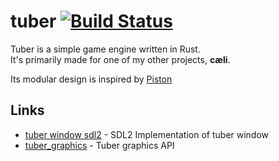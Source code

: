 # tuber [![Build Status](https://travis-ci.com/Lisible/tuber.svg?branch=master)](https://travis-ci.com/Lisible/tuber)
Tuber is a simple game engine written in Rust.  
It's primarily made for one of my other projects, **cæli**.

Its modular design is inspired by [Piston](https://github.com/PistonDevelopers/piston)

## Links
- [tuber window sdl2](https://github.com/Lisible/tuber_window_sdl2) - SDL2 Implementation of tuber window
- [tuber_graphics](https://github.com/Lisible/tuber_graphics) - Tuber graphics API
